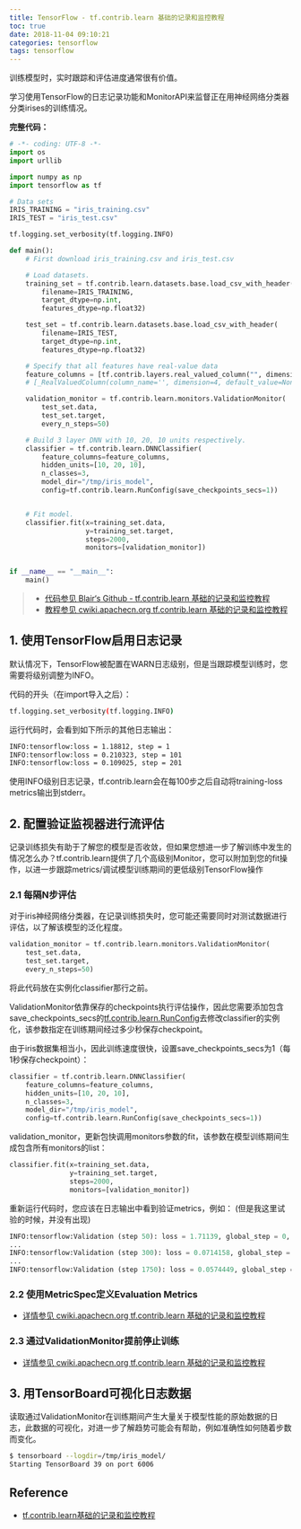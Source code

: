 ```yaml
---
title: TensorFlow - tf.contrib.learn 基础的记录和监控教程
toc: true
date: 2018-11-04 09:10:21
categories: tensorflow
tags: tensorflow
---
```


训练模型时，实时跟踪和评估进度通常很有价值。

学习使用TensorFlow的日志记录功能和MonitorAPI来监督正在用神经网络分类器分类irises的训练情况。

<!-- more --> 

**完整代码：**

```py
# -*- coding: UTF-8 -*-
import os
import urllib

import numpy as np
import tensorflow as tf

# Data sets
IRIS_TRAINING = "iris_training.csv"
IRIS_TEST = "iris_test.csv"

tf.logging.set_verbosity(tf.logging.INFO)

def main():
    # First download iris_training.csv and iris_test.csv

    # Load datasets.
    training_set = tf.contrib.learn.datasets.base.load_csv_with_header(
        filename=IRIS_TRAINING,
        target_dtype=np.int,
        features_dtype=np.float32)

    test_set = tf.contrib.learn.datasets.base.load_csv_with_header(
        filename=IRIS_TEST,
        target_dtype=np.int,
        features_dtype=np.float32)

    # Specify that all features have real-value data
    feature_columns = [tf.contrib.layers.real_valued_column("", dimension=4)]
    # [_RealValuedColumn(column_name='', dimension=4, default_value=None, dtype=tf.float32, normalizer=None)]

    validation_monitor = tf.contrib.learn.monitors.ValidationMonitor(
        test_set.data,
        test_set.target,
        every_n_steps=50)

    # Build 3 layer DNN with 10, 20, 10 units respectively.
    classifier = tf.contrib.learn.DNNClassifier(
        feature_columns=feature_columns,
        hidden_units=[10, 20, 10],
        n_classes=3,
        model_dir="/tmp/iris_model",
        config=tf.contrib.learn.RunConfig(save_checkpoints_secs=1))


    # Fit model.
    classifier.fit(x=training_set.data,
                   y=training_set.target,
                   steps=2000,
                   monitors=[validation_monitor])


if __name__ == "__main__":
    main()
```

> - [代码参见 Blair‘s Github - tf.contrib.learn 基础的记录和监控教程](https://github.com/blair101/TensorFlowExamples/tree/master/tf.contrib.learn/tf-5.3-validationMonitor-Iris)
> - [教程参见 cwiki.apachecn.org tf.contrib.learn 基础的记录和监控教程][1]

## 1. 使用TensorFlow启用日志记录

默认情况下，TensorFlow被配置在WARN日志级别，但是当跟踪模型训练时，您需要将级别调整为INFO。

代码的开头（在import导入之后）：

```bash
tf.logging.set_verbosity(tf.logging.INFO)
```

运行代码时，会看到如下所示的其他日志输出：

```bash
INFO:tensorflow:loss = 1.18812, step = 1
INFO:tensorflow:loss = 0.210323, step = 101
INFO:tensorflow:loss = 0.109025, step = 201
```

使用INFO级别日志记录，tf.contrib.learn会在每100步之后自动将training-loss metrics输出到stderr。

## 2. 配置验证监视器进行流评估

记录训练损失有助于了解您的模型是否收敛，但如果您想进一步了解训练中发生的情况怎么办？tf.contrib.learn提供了几个高级别Monitor，您可以附加到您的fit操作，以进一步跟踪metrics/调试模型训练期间的更低级别TensorFlow操作

### 2.1 每隔N步评估

对于iris神经网络分类器，在记录训练损失时，您可能还需要同时对测试数据进行评估，以了解该模型的泛化程度。

```py
validation_monitor = tf.contrib.learn.monitors.ValidationMonitor(
    test_set.data,
    test_set.target,
    every_n_steps=50)
```

将此代码放在实例化classifier那行之前。

ValidationMonitor依靠保存的checkpoints执行评估操作，因此您需要添加包含save_checkpoints_secs的[tf.contrib.learn.RunConfig](https://www.tensorflow.org/api_docs/python/tf/contrib/learn/RunConfig)去修改classifier的实例化，该参数指定在训练期间经过多少秒保存checkpoint。

由于iris数据集相当小，因此训练速度很快，设置save_checkpoints_secs为1（每1秒保存checkpoint）：

```py
classifier = tf.contrib.learn.DNNClassifier(
    feature_columns=feature_columns,
    hidden_units=[10, 20, 10],
    n_classes=3,
    model_dir="/tmp/iris_model",
    config=tf.contrib.learn.RunConfig(save_checkpoints_secs=1))
```

validation_monitor，更新包快调用monitors参数的fit，该参数在模型训练期间生成包含所有monitors的list：

```py
classifier.fit(x=training_set.data,
               y=training_set.target,
               steps=2000,
               monitors=[validation_monitor])
```

重新运行代码时，您应该在日志输出中看到验证metrics，例如： (但是我这里试验的时候，并没有出现)

```py
INFO:tensorflow:Validation (step 50): loss = 1.71139, global_step = 0, accuracy = 0.266667
...
INFO:tensorflow:Validation (step 300): loss = 0.0714158, global_step = 268, accuracy = 0.966667
...
INFO:tensorflow:Validation (step 1750): loss = 0.0574449, global_step = 1729, accuracy = 0.966667
```

### 2.2 使用MetricSpec定义Evaluation Metrics

- [详情参见 cwiki.apachecn.org tf.contrib.learn 基础的记录和监控教程][1]

### 2.3 通过ValidationMonitor提前停止训练

- [详情参见 cwiki.apachecn.org tf.contrib.learn 基础的记录和监控教程][1]

## 3. 用TensorBoard可视化日志数据

读取通过ValidationMonitor在训练期间产生大量关于模型性能的原始数据的日志，此数据的可视化，对进一步了解趋势可能会有帮助，例如准确性如何随着步数而变化。

```bash
$ tensorboard --logdir=/tmp/iris_model/
Starting TensorBoard 39 on port 6006 
```

## Reference

- [tf.contrib.learn基础的记录和监控教程][1]

[1]: http://cwiki.apachecn.org/pages/viewpage.action?pageId=10029489
